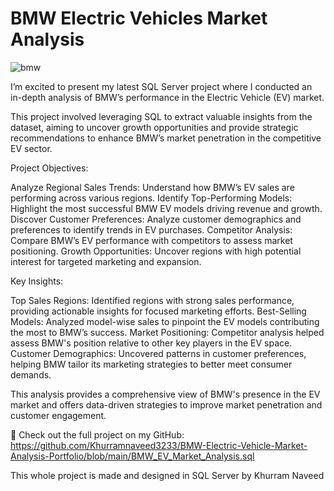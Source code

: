 # BMW Electric Vehicles Market Analysis 

![bmw](https://github.com/user-attachments/assets/1160156b-4838-476f-ba52-55fe8f4f6e99)

I’m excited to present my latest SQL Server project where I conducted an in-depth analysis of BMW’s performance in the Electric Vehicle (EV) market. 

This project involved leveraging SQL to extract valuable insights from the dataset, aiming to uncover growth opportunities and provide strategic recommendations to enhance BMW’s market penetration in the competitive EV sector.

Project Objectives:

Analyze Regional Sales Trends: Understand how BMW’s EV sales are performing across various regions.
Identify Top-Performing Models: Highlight the most successful BMW EV models driving revenue and growth.
Discover Customer Preferences: Analyze customer demographics and preferences to identify trends in EV purchases.
Competitor Analysis: Compare BMW’s EV performance with competitors to assess market positioning.
Growth Opportunities: Uncover regions with high potential interest for targeted marketing and expansion.

Key Insights:

Top Sales Regions: Identified regions with strong sales performance, providing actionable insights for focused marketing efforts.
Best-Selling Models: Analyzed model-wise sales to pinpoint the EV models contributing the most to BMW’s success.
Market Positioning: Competitor analysis helped assess BMW's position relative to other key players in the EV space.
Customer Demographics: Uncovered patterns in customer preferences, helping BMW tailor its marketing strategies to better meet consumer demands.

This analysis provides a comprehensive view of BMW's presence in the EV market and offers data-driven strategies to improve market penetration and customer engagement.

🔗 Check out the full project on my GitHub: 
https://github.com/Khurramnaveed3233/BMW-Electric-Vehicle-Market-Analysis-Portfolio/blob/main/BMW_EV_Market_Analysis.sql

This whole project is made and designed in  SQL Server by Khurram Naveed 

